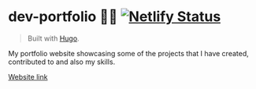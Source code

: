 # dev-portfolio 👨‍💻 [![Netlify Status](https://api.netlify.com/api/v1/badges/bea2cf2f-3454-4562-8740-5bd0476564ba/deploy-status)](https://app.netlify.com/sites/endormi-portfolio/deploys)

> Built with [Hugo](https://gohugo.io/).

My portfolio website showcasing some of the projects that I have created, contributed to and also my skills.

[Website link](https://endormi.io/)
